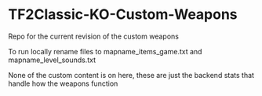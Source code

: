 # TF2Classic-KO-Custom-Weapons
Repo for the current revision of the custom weapons

To run locally rename files to mapname_items_game.txt and mapname_level_sounds.txt

None of the custom content is on here, these are just the backend stats that handle how the weapons function
